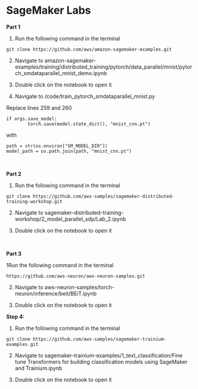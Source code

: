 # SageMaker Labs

**Part 1** 

1. Run the following command in the terminal 

```
git clone https://github.com/aws/amazon-sagemaker-examples.git  
```
2. Navigate to amazon-sagemaker-examples/training/distributed_training/pytorch/data_parallel/mnist/pytorch_smdataparallel_mnist_demo.ipynb

3. Double click on the notebook to open it

4. Navigate to /code/train_pytorch_smdataparallel_mnist.py

Replace lines 259 and 260
```
if args.save_model:
        torch.save(model.state_dict(), "mnist_cnn.pt")
```

with 
```
path = str(os.environ["SM_MODEL_DIR"])
model_path = os.path.join(path, "mnist_cnn.pt")
```
&nbsp; 

**Part 2** 

1. Run the following command in the terminal 

```
git clone https://github.com/aws-samples/sagemaker-distributed-training-workshop.git
```

2. Navigate to sagemaker-distributed-training-workshop/2_model_parallel_sdp/Lab_2.ipynb

4. Double click on the notebook to open it

&nbsp; 


**Part 3** 

1Run the following command in the terminal 
```
https://github.com/aws-neuron/aws-neuron-samples.git
```
2. Navigate to     aws-neuron-samples/torch-neuron/inference/beit/BEiT.ipynb

3.  Double click on the notebook to open it

**Step 4:** 
1. Run the following command in the terminal 
```
git clone https://github.com/aws-samples/sagemaker-trainium-examples.git 
```
2. Navigate to sagemaker-trainium-examples/1_text_classification/Fine tune Transformers for building classification models using SageMaker and Trainium.ipynb

3. Double click on the notebook to open it
